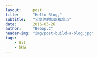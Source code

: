 ```yaml
---
layout:     post
title:      "Hello Blog,"
subtitle:   "分享你的知识和观点"
date:       2016-03-26
author:     "Bebop.C"
header-img: "img/post-build-a-blog.jpg"
tags:
    - Git
    - 建站
---
```

